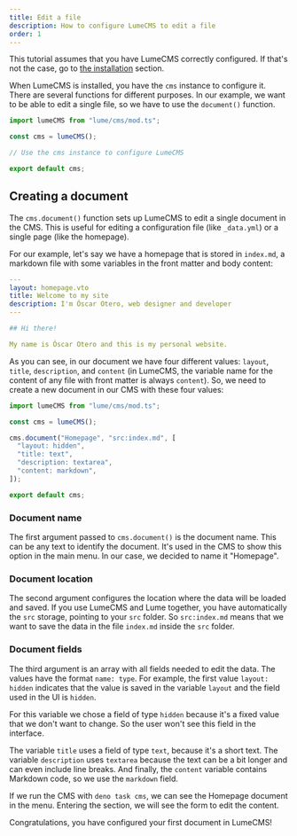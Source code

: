```yaml
---
title: Edit a file
description: How to configure LumeCMS to edit a file
order: 1
---
```


This tutorial assumes that you have LumeCMS correctly configured. If that's not
the case, go to [the installation](../index.md#installation) section.

When LumeCMS is installed, you have the `cms` instance to configure it. There
are several functions for different purposes. In our example, we want to be able
to edit a single file, so we have to use the `document()` function.

```ts
import lumeCMS from "lume/cms/mod.ts";

const cms = lumeCMS();

// Use the cms instance to configure LumeCMS

export default cms;
```

## Creating a document

The `cms.document()` function sets up LumeCMS to edit a single document in the
CMS. This is useful for editing a configuration file (like `_data.yml`) or a
single page (like the homepage).

For our example, let's say we have a homepage that is stored in `index.md`, a
markdown file with some variables in the front matter and body content:

```yml
---
layout: homepage.vto
title: Welcome to my site
description: I'm Óscar Otero, web designer and developer
---

## Hi there!

My name is Óscar Otero and this is my personal website.
```

As you can see, in our document we have four different values: `layout`,
`title`, `description`, and `content` (in LumeCMS, the variable name for the
content of any file with front matter is always `content`). So, we need to
create a new document in our CMS with these four values:

```js
import lumeCMS from "lume/cms/mod.ts";

const cms = lumeCMS();

cms.document("Homepage", "src:index.md", [
  "layout: hidden",
  "title: text",
  "description: textarea",
  "content: markdown",
]);

export default cms;
```

### Document name

The first argument passed to `cms.document()` is the document name. This can be
any text to identify the document. It's used in the CMS to show this option in
the main menu. In our case, we decided to name it "Homepage".

### Document location

The second argument configures the location where the data will be loaded and
saved. If you use LumeCMS and Lume together, you have automatically the `src`
storage, pointing to your `src` folder. So `src:index.md` means that we want to
save the data in the file `index.md` inside the `src` folder.

### Document fields

The third argument is an array with all fields needed to edit the data. The
values have the format `name: type`. For example, the first value
`layout: hidden` indicates that the value is saved in the variable `layout` and
the field used in the UI is `hidden`.

For this variable we chose a field of type `hidden` because it's a fixed value
that we don't want to change. So the user won't see this field in the interface.

The variable `title` uses a field of type `text`, because it's a short text. The
variable `description` uses `textarea` because the text can be a bit longer and
can even include line breaks. And finally, the `content` variable contains
Markdown code, so we use the `markdown` field.

If we run the CMS with `deno task cms`, we can see the Homepage document in the
menu. Entering the section, we will see the form to edit the content.

Congratulations, you have configured your first document in LumeCMS!
